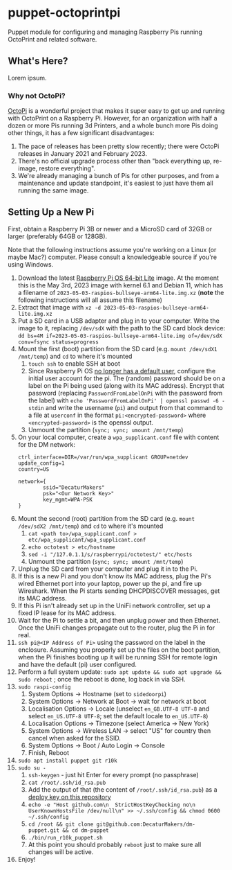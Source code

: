 # puppet-octoprintpi

Puppet module for configuring and managing Raspberry Pis running OctoPrint and related software.

## What's Here?

Lorem ipsum.

### Why not OctoPi?

[OctoPi](https://github.com/guysoft/OctoPi) is a wonderful project that makes it super easy to get up and running with OctoPrint on a Raspberry Pi. However, for an organization with half a dozen or more Pis running 3d Printers, and a whole bunch more Pis doing other things, it has a few significant disadvantages:

1. The pace of releases has been pretty slow recently; there were OctoPi releases in January 2021 and February 2023.
2. There's no official upgrade process other than "back everything up, re-image, restore everything".
3. We're already managing a bunch of Pis for other purposes, and from a maintenance and update standpoint, it's easiest to just have them all running the same image.

## Setting Up a New Pi

First, obtain a Raspberry Pi 3B or newer and a MicroSD card of 32GB or larger (preferably 64GB or 128GB).

Note that the following instructions assume you're working on a Linux (or maybe Mac?) computer. Please consult a knowledgeable source if you're using Windows.

1. Download the latest [Raspberry Pi OS 64-bit Lite](https://www.raspberrypi.com/software/operating-systems/) image. At the moment this is the May 3rd, 2023 image with kernel 6.1 and Debian 11, which has a filename of `2023-05-03-raspios-bullseye-arm64-lite.img.xz` (**note** the following instructions will all assume this filename)
1. Extract that image with `xz -d 2023-05-03-raspios-bullseye-arm64-lite.img.xz`
1. Put a SD card in a USB adapter and plug in to your computer. Write the image to it, replacing `/dev/sdX` with the path to the SD card block device: `dd bs=4M if=2023-05-03-raspios-bullseye-arm64-lite.img of=/dev/sdX conv=fsync status=progress`
1. Mount the first (boot) partition from the SD card (e.g. `mount /dev/sdX1 /mnt/temp`) and `cd` to where it's mounted
   1. `touch ssh` to enable SSH at boot
   1. Since Raspberry Pi OS [no longer has a default user](https://www.raspberrypi.com/news/raspberry-pi-bullseye-update-april-2022/), configure the initial user account for the pi. The (random) password should be on a label on the Pi being used (along with its MAC address). Encrypt that password (replacing `PasswordFromLabelOnPi` with the password from the label) with `echo 'PasswordFromLabelOnPi' | openssl passwd -6 -stdin` and write the username (`pi`) and output from that command to a file at `userconf` in the format `pi:<encrypted-password>` where `<encrypted-password>` is the openssl output.
   1. Unmount the partition (`sync; sync; umount /mnt/temp`)
1. On your local computer, create a `wpa_supplicant.conf` file with content for the DM network:
    ```
    ctrl_interface=DIR=/var/run/wpa_supplicant GROUP=netdev
    update_config=1
    country=US

    network={
            ssid="DecaturMakers"
            psk="<Our Network Key>"
            key_mgmt=WPA-PSK
    }
    ```
1. Mount the second (root) partition from the SD card (e.g. `mount /dev/sdX2 /mnt/temp`) and `cd` to where it's mounted
   1. `cat <path to>/wpa_supplicant.conf > etc/wpa_supplicant/wpa_supplicant.conf`
   1. `echo octotest > etc/hostname`
   1. `sed -i "/127.0.1.1/s/raspberrypi/octotest/" etc/hosts`
   1. Unmount the partition (`sync; sync; umount /mnt/temp`)
1. Unplug the SD card from your computer and plug it in to the Pi.
1. If this is a new Pi and you don't know its MAC address, plug the Pi's wired Ethernet port into your laptop, power up the pi, and fire up Wireshark. When the Pi starts sending DHCPDISCOVER messages, get its MAC address.
1. If this Pi isn't already set up in the UniFi network controller, set up a fixed IP lease for its MAC address.
1. Wait for the Pi to settle a bit, and then unplug power and then Ethernet. Once the UniFi changes propagate out to the router, plug the Pi in for real.
1. `ssh pi@<IP Address of Pi>` using the password on the label in the enclosure. Assuming you properly set up the files on the boot partition, when the Pi finishes booting up it will be running SSH for remote login and have the default (pi) user configured.
1. Perform a full system update: ``sudo apt update && sudo apt upgrade && sudo reboot`` ; once the reboot is done, log back in via SSH.
1. ``sudo raspi-config``
   1. System Options -> Hostname (set to `sidedoorpi`)
   1. System Options -> Network at Boot -> wait for network at boot
   1. Localisation Options -> Locale (unselect `en_GB.UTF-8 UTF-8` and select `en_US.UTF-8 UTF-8`; set the default locale to `en_US.UTF-8`)
   1. Localisation Options -> Timezone (select America -> New York)
   1. System Options -> Wireless LAN -> select "US" for country then cancel when asked for the SSID.
   1. System Options -> Boot / Auto Login -> Console
   1. Finish, Reboot
1. ``sudo apt install puppet git r10k``
1. ``sudo su -``
   1. ``ssh-keygen`` - just hit Enter for every prompt (no passphrase)
   1. ``cat /root/.ssh/id_rsa.pub``
   1. Add the output of that (the content of ``/root/.ssh/id_rsa.pub``) as a [deploy key on this repository](https://github.com/DecaturMakers/dm-puppet/settings/keys)
   1. ``echo -e "Host github.com\n  StrictHostKeyChecking no\n  UserKnownHostsFile /dev/null\n" >> ~/.ssh/config && chmod 0600 ~/.ssh/config``
   1. ``cd /root && git clone git@github.com:DecaturMakers/dm-puppet.git && cd dm-puppet``
   1. ``./bin/run_r10k_puppet.sh``
   1. At this point you should probably ``reboot`` just to make sure all changes will be active.
1. Enjoy!
